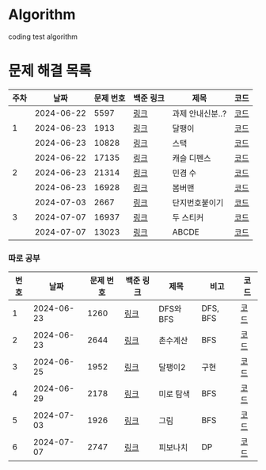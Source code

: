 # Algorithm

coding test algorithm

# 문제 해결 목록

<table>
  <thead>
    <tr>
        <th>주차</th>
        <th>날짜</th>
        <th>문제 번호</th>
        <th>백준 링크</th>
        <th>제목</th>
        <th>코드</th>
    </tr>
  </thead>
  <tbody>
    <tr>
        <td rowspan="3">1</td>
        <td >2024-06-22</td>
        <td>5597</td>
        <td><a href="https://www.acmicpc.net/problem/5597">링크</a></td>
        <td>과제 안내신분..?</td>
        <td><a href="https://github.com/yzooop/Algorithm/blob/main/code/BOJ5597.py">코드</a></td>
    </tr>
    <tr>
        <td >2024-06-23</td>    
        <td>1913</td>
        <td><a href="https://www.acmicpc.net/problem/1913">링크</a></td>
        <td>달팽이</td>
        <td><a href="https://github.com/yzooop/Algorithm/blob/main/code/BOJ1913.py">코드</a></td>
    </tr>
    <tr>
        <td >2024-06-23</td>    
        <td>10828</td>
        <td><a href="https://www.acmicpc.net/problem/10828">링크</a></td>
        <td>스택</td>
        <td><a href="https://github.com/yzooop/Algorithm/blob/main/code/BOJ10828.py">코드</a></td>
    </tr>
    <tr>
        <td rowspan="3">2</td>
        <td >2024-06-22</td>
        <td>17135</td>
        <td><a href="https://www.acmicpc.net/problem/17135">링크</a></td>
        <td>캐슬 디펜스</td>
        <td><a href="https://github.com/kangyuseok/kakao_algorithm_study/blob/main/veronica/BOJ_17135.py">코드</a></td>
    </tr>
    <tr>
        <td >2024-06-23</td>    
        <td>21314</td>
        <td><a href="https://www.acmicpc.net/problem/21314">링크</a></td>
        <td>민겸 수</td>
        <td><a href="https://github.com/kangyuseok/kakao_algorithm_study/blob/main/veronica/BOJ_21314.py">코드</a></td>
    </tr>
    <tr>
        <td >2024-06-23</td>    
        <td>16928</td>
        <td><a href="https://www.acmicpc.net/problem/16928">링크</a></td>
        <td>봄버맨</td>
        <td><a href="https://github.com/kangyuseok/kakao_algorithm_study/blob/main/veronica/BOJ_16928.py">코드</a></td>
    </tr>
    <tr>
        <td rowspan="3">3</td>
        <td >2024-07-03</td>
        <td>2667</td>
        <td><a href="https://www.acmicpc.net/problem/2667">링크</a></td>
        <td>단지번호붙이기</td>
        <td><a href="https://github.com/kangyuseok/kakao_algorithm_study/blob/main/veronica/BOJ_2667.py">코드</a></td>
    </tr>
    <tr>
        <td >2024-07-07</td>    
        <td>16937</td>
        <td><a href="https://www.acmicpc.net/problem/16937">링크</a></td>
        <td>두 스티커</td>
        <td><a href="https://github.com/kangyuseok/kakao_algorithm_study/blob/main/veronica/BOJ_16937.py">코드</a></td>
    </tr>
    <tr>
        <td >2024-07-07</td>    
        <td>13023</td>
        <td><a href="https://www.acmicpc.net/problem/13023">링크</a></td>
        <td>ABCDE</td>
        <td><a href="https://github.com/kangyuseok/kakao_algorithm_study/blob/main/veronica/BOJ_13023.py">코드</a></td>
    </tr>
  </tbody>
</table>

### 따로 공부
<table>
  <thead>
    <tr>
        <th>번호</th>
        <th>날짜</th>
        <th>문제 번호</th>
        <th>백준 링크</th>
        <th>제목</th>
        <th>비고</th>
        <th>코드</th>
    </tr>
  </thead>
  <tbody>
    <tr>
        <td>1</td>
        <td>2024-06-23</td>
        <td>1260</td>
        <td><a href="https://www.acmicpc.net/problem/1260">링크</a></td>
        <td>DFS와 BFS</td>
        <td>DFS, BFS</td>
        <td><a href="https://github.com/yzooop/Algorithm/blob/main/code/BOJ1260.py">코드</a></td>
    </tr>
    <tr>
        <td>2</td>
        <td>2024-06-23</td>
        <td>2644</td>
        <td><a href="https://www.acmicpc.net/problem/2644">링크</a></td>
        <td>촌수계산</td>
        <td>BFS</td>
        <td><a href="https://github.com/yzooop/Algorithm/blob/main/code/BOJ2644.py">코드</a></td>
    </tr>
    <tr>
        <td>3</td>
        <td>2024-06-25</td>
        <td>1952</td>
        <td><a href="https://www.acmicpc.net/problem/1952">링크</a></td>
        <td>달팽이2</td>
        <td>구현</td>
        <td><a href="https://github.com/yzooop/Algorithm/blob/main/code/BOJ1952.py">코드</a></td>
    </tr>
    <tr>
        <td>4</td>
        <td>2024-06-29</td>
        <td>2178</td>
        <td><a href="https://www.acmicpc.net/problem/2178">링크</a></td>
        <td>미로 탐색</td>
        <td>BFS</td>
        <td><a href="https://github.com/yzooop/Algorithm/blob/main/code/BOJ2178.py">코드</a></td>
    </tr>
    <tr>
        <td>5</td>
        <td>2024-07-03</td>
        <td>1926</td>
        <td><a href="https://www.acmicpc.net/problem/1926">링크</a></td>
        <td>그림</td>
        <td>BFS</td>
        <td><a href="https://github.com/yzooop/Algorithm/blob/main/code/BOJ1926.py">코드</a></td>
    </tr>
    <tr>
        <td>6</td>
        <td>2024-07-07</td>
        <td>2747</td>
        <td><a href="https://www.acmicpc.net/problem/2747">링크</a></td>
        <td>피보나치</td>
        <td>DP</td>
        <td><a href="https://github.com/yzooop/Algorithm/blob/main/code/BOJ2747.py">코드</a></td>
    </tr>
  </tbody>
</table>
